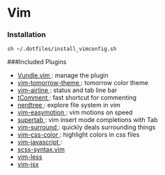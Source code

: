 # Vim

### Installation
    sh ~/.dotfiles/install_vimconfig.sh
    
###Included Plugins
* [ Vundle.vim ](https://github.com/gmarik/Vundle.vim): manage the plugin
* [ vim-tomorrow-theme ](https://github.com/chriskempson/tomorrow-theme): tomorrow color theme
* [ vim-airline ](https://github.com/bling/vim-airline): status and tab line bar
* [ tComment ](https://github.com/vim-scripts/tComment): fast shortcut for commenting
* [ nerdtree ](https://github.com/scrooloose/nerdtree): explore file system in vim 
* [ vim-easymotion ](https://github.com/Lokaltog/vim-easymotion): vim motions on speed
* [ supertab ](https://github.com/ervandew/supertab): vim insert mode completions with Tab
* [ vim-surround ](https://github.com/tpope/vim-surround): quickly deals surrounding things
* [ vim-css-color ](https://github.com/ap/vim-css-color): highlight colors in css files
* [ vim-javascript ](https://github.com/pangloss/vim-javascript): 
* [ scss-syntax.vim ](https://github.com/cakebaker/scss-syntax.vim)
* [ vim-less ](https://github.com/groenewege/vim-less)
* [ vim-jsx ](https://github.com/mxw/vim-jsx)


